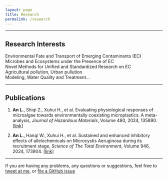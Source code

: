 ```yaml
---
layout: page
title: Research
permalink: /research
---
```

---
## Research Interests

Environmental Fate and Transport of Emerging Contaminants (EC)\
Microbes and Ecosystems under the Presence of EC\
Novel Methods for Unified and Standardized Research on EC\
Agricultural pollution, Urban pullution\
Modeling, Water Quality and Treatment...

---

## Publications

1. **An L.**, Shiqi Z., Xuhui H., et al. Evaluating physiological responses of microalgae towards environmentally coexisting microplastics: A meta-analysis,
*Journal of Hazardous Materials*, Volume 480, 2024, 135890. [[link]](https://doi.org/10.1016/j.jhazmat.2024.135890)

2. **An L.**, Hanqi W., Xuhui H., et al. Sustained and enhanced inhibitory effects of allelochemicals on Microcystis Aeruginosa during its recruitment stage, *Science of The Total Environment*, Volume 946, 2024, 173904. [[link]](https://doi.org/10.1016/j.scitotenv.2024.173904)

---

If you are having any problems, any questions or suggestions, feel free to [tweet at me](https://twitter.com/), or [file a GitHub issue](https://github.com/)
